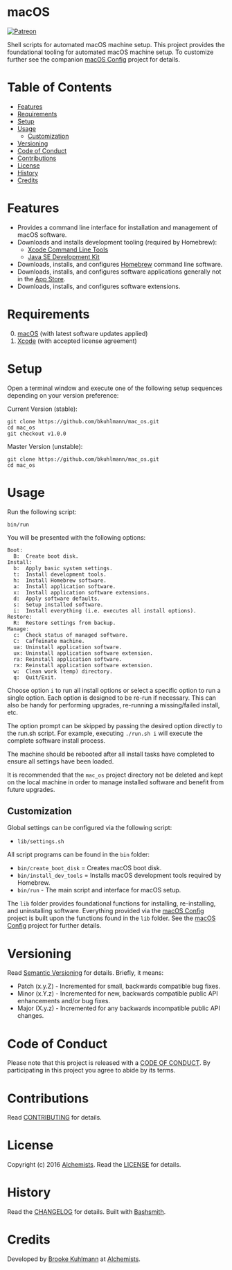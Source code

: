 # macOS

[![Patreon](https://img.shields.io/badge/patreon-donate-brightgreen.svg)](https://www.patreon.com/bkuhlmann)

Shell scripts for automated macOS machine setup. This project provides the foundational tooling for
automated macOS machine setup. To customize further see the companion
[macOS Config](https://github.com/bkuhlmann/mac_os-config) project for details.

<!-- Tocer[start]: Auto-generated, don't remove. -->

# Table of Contents

- [Features](#features)
- [Requirements](#requirements)
- [Setup](#setup)
- [Usage](#usage)
  - [Customization](#customization)
- [Versioning](#versioning)
- [Code of Conduct](#code-of-conduct)
- [Contributions](#contributions)
- [License](#license)
- [History](#history)
- [Credits](#credits)

<!-- Tocer[finish]: Auto-generated, don't remove. -->

# Features

- Provides a command line interface for installation and management of macOS software.
- Downloads and installs development tooling (required by Homebrew):
    - [Xcode Command Line Tools](https://developer.apple.com/xcode)
    - [Java SE Development Kit](http://www.oracle.com/technetwork/java/javase/downloads/jdk8-downloads-2133151.html)
- Downloads, installs, and configures [Homebrew](http://brew.sh) command line software.
- Downloads, installs, and configures software applications generally not in the
  [App Store](http://www.apple.com/macosx/whats-new/app-store.html).
- Downloads, installs, and configures software extensions.

# Requirements

0. [macOS](https://www.apple.com/macos) (with latest software updates applied)
0. [Xcode](https://developer.apple.com/xcode) (with accepted license agreement)

# Setup

Open a terminal window and execute one of the following setup sequences depending on your version
preference:

Current Version (stable):

    git clone https://github.com/bkuhlmann/mac_os.git
    cd mac_os
    git checkout v1.0.0

Master Version (unstable):

    git clone https://github.com/bkuhlmann/mac_os.git
    cd mac_os

# Usage

Run the following script:

    bin/run

You will be presented with the following options:

    Boot:
      B:  Create boot disk.
    Install:
      b:  Apply basic system settings.
      t:  Install development tools.
      h:  Install Homebrew software.
      a:  Install application software.
      x:  Install application software extensions.
      d:  Apply software defaults.
      s:  Setup installed software.
      i:  Install everything (i.e. executes all install options).
    Restore:
      R:  Restore settings from backup.
    Manage:
      c:  Check status of managed software.
      C:  Caffeinate machine.
      ua: Uninstall application software.
      ux: Uninstall application software extension.
      ra: Reinstall application software.
      rx: Reinstall application software extension.
      w:  Clean work (temp) directory.
      q:  Quit/Exit.

Choose option `i` to run all install options or select a specific option to run a single option.
Each option is designed to be re-run if necessary. This can also be handy for performing upgrades,
re-running a missing/failed install, etc.

The option prompt can be skipped by passing the desired option directly to the run.sh script. For
example, executing `./run.sh i` will execute the complete software install process.

The machine should be rebooted after all install tasks have completed to ensure all settings have
been loaded.

It is recommended that the `mac_os` project directory not be deleted and kept on the local machine
in order to manage installed software and benefit from future upgrades.

## Customization

Global settings can be configured via the following script:

- `lib/settings.sh`

All script programs can be found in the `bin` folder:

- `bin/create_boot_disk` = Creates macOS boot disk.
- `bin/install_dev_tools` = Installs macOS development tools required by Homebrew.
- `bin/run` - The main script and interface for macOS setup.

The `lib` folder provides foundational functions for installing, re-installing, and uninstalling
software. Everything provided via the [macOS Config](https://github.com/bkuhlmann/mac_os-config)
project is built upon the functions found in the `lib` folder. See the
[macOS Config](https://github.com/bkuhlmann/mac_os-config) project for further details.

# Versioning

Read [Semantic Versioning](http://semver.org) for details. Briefly, it means:

- Patch (x.y.Z) - Incremented for small, backwards compatible bug fixes.
- Minor (x.Y.z) - Incremented for new, backwards compatible public API enhancements and/or bug fixes.
- Major (X.y.z) - Incremented for any backwards incompatible public API changes.

# Code of Conduct

Please note that this project is released with a [CODE OF CONDUCT](CODE_OF_CONDUCT.md). By
participating in this project you agree to abide by its terms.

# Contributions

Read [CONTRIBUTING](CONTRIBUTING.md) for details.

# License

Copyright (c) 2016 [Alchemists](https://www.alchemists.io).
Read the [LICENSE](LICENSE.md) for details.

# History

Read the [CHANGELOG](CHANGELOG.md) for details.
Built with [Bashsmith](https://github.com/bkuhlmann/bashsmith).

# Credits

Developed by [Brooke Kuhlmann](https://www.alchemists.io) at
[Alchemists](https://www.alchemists.io).
